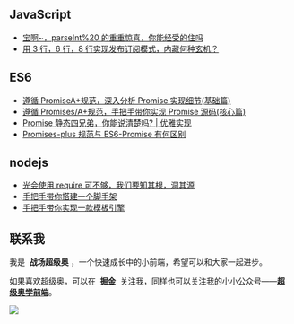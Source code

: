 ## JavaScript

- [宝啊~，parseInt%20 的重重惊喜，你能经受的住吗](./JavaScript/宝啊~，parseInt%20的重重惊喜，你能经受的住吗.md)
- [用 3 行，6 行，8 行实现发布订阅模式，内藏何种玄机？](./JavaScript/用%203行，6行，8行实现发布订阅模式，内藏何种玄机？.md)

## ES6

- [遵循 PromiseA+规范，深入分析 Promise 实现细节(基础篇)](promise/遵循PromiseA+规范，深入分析Promise实现细节.md)
- [遵循 Promises/A+规范，手把手带你实现 Promise 源码(核心篇)](<./promise/遵循PromisesA+规范，手把手带你实现Promise源码(核心篇).md>)
- [Promise 静态四兄弟，你能说清楚吗? | 优雅实现](./promise/promise.all%20allSettled%20race全解析.md)
- [Promises-plus 规范与 ES6-Promise 有何区别](./promise/Promises-plus%20规范与ES6-Promise有何区别.md)

## nodejs

- [光会使用 require 可不够，我们要知其根，洞其源](./require/node中require，你知道是怎么实现的吗.md)
- [手把手带你搭建一个脚手架](./cli/手把手带你撸一个自己的cli脚手架.md)
- [手把手带你实现一款模板引擎](./nodejs/template/手把手带你实现一款模板引擎.md)

## 联系我

我是  **战场超级奥** ，一个快速成长中的小前端，希望可以和大家一起进步。

如果喜欢超级奥，可以在  **[掘金](https://juejin.cn/user/4424090519078430)**  关注我，同样也可以关注我的小小公众号——**[超级奥学前端](https://zcxiaobao.gitee.io/wx-demo/wx.png)**。

![](./wx.png)
